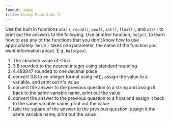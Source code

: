 ```yaml
---
layout: page
title: Using Functions 1
---
```


Use the built in functions `abs()`, `round()`, `pow()`, `int()`, `float()`, and
`str()` to print out the answers to the following. Use another function,
`help()`, to learn how to use any of the functions that you don't know how to
use appropriately. `help()` takes one parameter, the name of the function you
want information about. E.g.,`help(pow)`.

1. The absolute value of -15.5
2. 3.8 rounded to the nearest integer using standard rounding
3. 4.483847 rounded to one decimal place
4. convert 3.8 to an integer format using int(), assign the value to a
variable, and print out it's value
5. convert the answer to the previous question to a string and assign it
back to the same variable name, print out the value
6. convert the answer to the previous question to a float and assign it
back to the same variable name, print out the value
7. take the square of the answer to the previous question, assign it the
same variable name, print out the value
